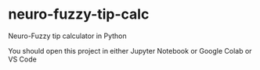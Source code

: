 # neuro-fuzzy-tip-calc
Neuro-Fuzzy tip calculator in Python

You should open this project in either Jupyter Notebook or Google Colab or VS Code

